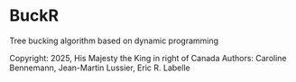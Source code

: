 # BuckR
Tree bucking algorithm based on dynamic programming

Copyright: 2025, His Majesty the King in right of Canada
Authors: Caroline Bennemann, Jean-Martin Lussier, Eric R. Labelle